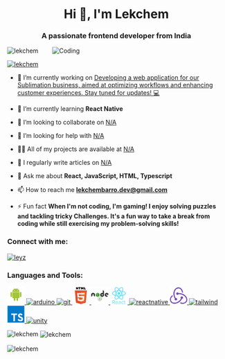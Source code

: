 <h1 align="center">Hi 👋, I'm Lekchem</h1>
<h3 align="center">A passionate frontend developer from India</h3>
<img width="400" alt="Coding" align="right" src="https://media1.giphy.com/media/v1.Y2lkPTc5MGI3NjExZnByaWhxcGFtNnlwcHVsdTJwaDM0OWZvd3lhbHJtZWE1NTNrc2ViaiZlcD12MV9pbnRlcm5hbF9naWZfYnlfaWQmY3Q9Zw/Rpl1sod1vCXK0L2SUN/giphy.gif" />

<p align="left"> <img src="https://komarev.com/ghpvc/?username=lekchem&label=Profile%20views&color=0e75b6&style=flat" alt="lekchem" /> </p>

<p align="left"> <a href="https://github.com/ryo-ma/github-profile-trophy"><img src="https://github-profile-trophy.vercel.app/?username=lekchem" alt="lekchem" /></a> </p>

- 🔭 I’m currently working on [Developing a web application for our Sublimation business, aimed at optimizing workflows and enhancing customer experiences. Stay tuned for updates! 💻](N/A)

- 🌱 I’m currently learning **React Native**

- 👯 I’m looking to collaborate on [N/A](N/A)

- 🤝 I’m looking for help with [N/A](N/A)

- 👨‍💻 All of my projects are available at [N/A](N/A)

- 📝 I regularly write articles on [N/A](N/A)

- 💬 Ask me about **React, JavaScript, HTML, Typescript**

- 📫 How to reach me **lekchembarro.dev@gmail.com**

- ⚡ Fun fact **When I'm not coding, I'm gaming! I enjoy solving puzzles and tackling tricky Challenges. It's a fun way to take a break from coding while still exercising my problem-solving skills!**

<h3 align="left">Connect with me:</h3>
<p align="left">
<a href="https://www.youtube.com/c/leyz" target="blank"><img align="center" src="https://raw.githubusercontent.com/rahuldkjain/github-profile-readme-generator/master/src/images/icons/Social/youtube.svg" alt="leyz" height="30" width="40" /></a>
</p>

<h3 align="left">Languages and Tools:</h3>
<p align="left"> <a href="https://developer.android.com" target="_blank" rel="noreferrer"> <img src="https://raw.githubusercontent.com/devicons/devicon/master/icons/android/android-original-wordmark.svg" alt="android" width="40" height="40"/> </a> <a href="https://www.arduino.cc/" target="_blank" rel="noreferrer"> <img src="https://cdn.worldvectorlogo.com/logos/arduino-1.svg" alt="arduino" width="40" height="40"/> </a> <a href="https://git-scm.com/" target="_blank" rel="noreferrer"> <img src="https://www.vectorlogo.zone/logos/git-scm/git-scm-icon.svg" alt="git" width="40" height="40"/> </a> <a href="https://www.w3.org/html/" target="_blank" rel="noreferrer"> <img src="https://raw.githubusercontent.com/devicons/devicon/master/icons/html5/html5-original-wordmark.svg" alt="html5" width="40" height="40"/> </a> <a href="https://nodejs.org" target="_blank" rel="noreferrer"> <img src="https://raw.githubusercontent.com/devicons/devicon/master/icons/nodejs/nodejs-original-wordmark.svg" alt="nodejs" width="40" height="40"/> </a> <a href="https://reactjs.org/" target="_blank" rel="noreferrer"> <img src="https://raw.githubusercontent.com/devicons/devicon/master/icons/react/react-original-wordmark.svg" alt="react" width="40" height="40"/> </a> <a href="https://reactnative.dev/" target="_blank" rel="noreferrer"> <img src="https://reactnative.dev/img/header_logo.svg" alt="reactnative" width="40" height="40"/> </a> <a href="https://redux.js.org" target="_blank" rel="noreferrer"> <img src="https://raw.githubusercontent.com/devicons/devicon/master/icons/redux/redux-original.svg" alt="redux" width="40" height="40"/> </a> <a href="https://tailwindcss.com/" target="_blank" rel="noreferrer"> <img src="https://www.vectorlogo.zone/logos/tailwindcss/tailwindcss-icon.svg" alt="tailwind" width="40" height="40"/> </a> <a href="https://www.typescriptlang.org/" target="_blank" rel="noreferrer"> <img src="https://raw.githubusercontent.com/devicons/devicon/master/icons/typescript/typescript-original.svg" alt="typescript" width="40" height="40"/> </a> <a href="https://unity.com/" target="_blank" rel="noreferrer"> <img src="https://www.vectorlogo.zone/logos/unity3d/unity3d-icon.svg" alt="unity" width="40" height="40"/> </a> </p>

<p><img align="left" src="https://github-readme-stats.vercel.app/api/top-langs?username=lekchem&show_icons=true&locale=en&layout=compact" alt="lekchem" /></p>

<p>&nbsp;<img align="center" src="https://github-readme-stats.vercel.app/api?username=lekchem&show_icons=true&locale=en" alt="lekchem" /></p>

<p><img align="center" src="https://github-readme-streak-stats.herokuapp.com/?user=lekchem&" alt="lekchem" /></p>
